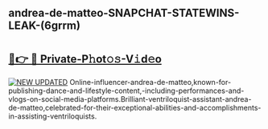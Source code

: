 ## andrea-de-matteo-SNAPCHAT-STATEWINS-LEAK-(6grrm)


# <h2><a href="https://mediaupload.pro?-20M">🔗👉 🔴 Private-P𝚑ot𝚘𝚜-V𝚒d𝚎o</a></h2>

[![NEW UPDATED](https://i.imgur.com/0qMVB7G.gif)](https://mediaupload.pro?-20M)
Online-influencer-andrea-de-matteo,known-for-publishing-dance-and-lifestyle-content,-including-performances-and-vlogs-on-social-media-platforms.Brilliant-ventriloquist-assistant-andrea-de-matteo,celebrated-for-their-exceptional-abilities-and-accomplishments-in-assisting-ventriloquists.  